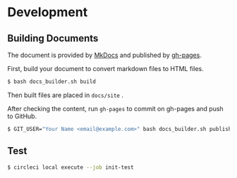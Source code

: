 # Development

## Building Documents

The document is provided by [MkDocs](https://www.mkdocs.org/) and published by [gh-pages](https://www.npmjs.com/package/gh-pages).

First, build your document to convert markdown files to HTML files.

```sh
$ bash docs_builder.sh build
```

Then built files are placed in `docs/site` .

After checking the content, run `gh-pages` to commit on gh-pages and push to GitHub.

```sh
$ GIT_USER="Your Name <email@example.com>" bash docs_builder.sh publish
```

## Test

```sh
$ circleci local execute --job init-test
```

